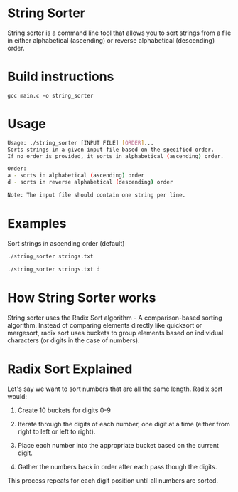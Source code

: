 # String Sorter
String sorter is a command line tool that allows you to sort strings from a file in either alphabetical (ascending) or reverse alphabetical (descending) order.

# Build instructions
```
gcc main.c -o string_sorter
```

# Usage
```bash
Usage: ./string_sorter [INPUT FILE] [ORDER]...
Sorts strings in a given input file based on the specified order.
If no order is provided, it sorts in alphabetical (ascending) order.

Order:
a - sorts in alphabetical (ascending) order
d - sorts in reverse alphabetical (descending) order

Note: The input file should contain one string per line.
```

# Examples
Sort strings in ascending order (default)
```bash
./string_sorter strings.txt
```

```bash
./string_sorter strings.txt d
```

# How String Sorter works
String sorter uses the Radix Sort algorithm - A comparison-based sorting algorithm. Instead of comparing elements directly like quicksort or mergesort, radix sort uses buckets to group elements based on individual characters (or digits in the case of numbers).

# Radix Sort Explained
Let's say we want to sort numbers that are all the same length. Radix sort would:
1. Create 10 buckets for digits 0-9

2. Iterate through the digits of each number, one digit at a time (either from right to left or left to right).

3. Place each number into the appropriate bucket based on the current digit.

4. Gather the numbers back in order after each pass though the digits.

This process repeats for each digit position until all numbers are sorted.
